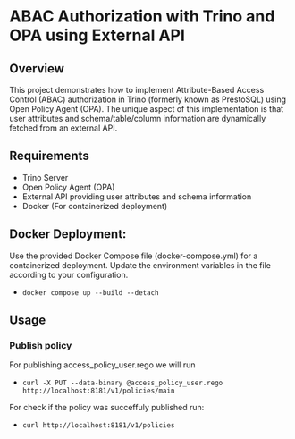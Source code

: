 # ABAC Authorization with Trino and OPA using External API

## Overview

This project demonstrates how to implement Attribute-Based Access Control (ABAC) authorization in Trino (formerly known as PrestoSQL) using Open Policy Agent (OPA). The unique aspect of this implementation is that user attributes and schema/table/column information are dynamically fetched from an external API.

## Requirements

- Trino Server
- Open Policy Agent (OPA)
- External API providing user attributes and schema information
- Docker (For containerized deployment)


## Docker Deployment:

Use the provided Docker Compose file (docker-compose.yml) for a containerized deployment. Update the environment variables in the file according to your configuration.
- `docker compose up --build --detach`

## Usage

### Publish policy
For publishing access_policy_user.rego we will run
- `curl -X PUT --data-binary @access_policy_user.rego http://localhost:8181/v1/policies/main`

For check if the policy was succeffuly published run:
- `curl http://localhost:8181/v1/policies`
